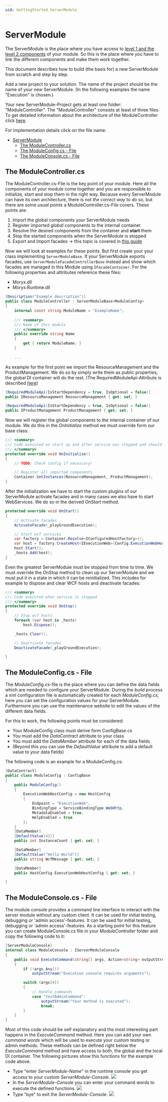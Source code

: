 ```yaml
---
uid: GettingStarted.ServerModule
---
```

# ServerModule

The ServerModule is the place where you have access to [level 1 and the level 2 components](../../articles/Runtime/ComponentComposition.md) of your module.
So this is the place where you have to link the different components and make them work together.

This document describes how to build (the basis for) a new ServerModule from scratch and step by step.

Add a new project to your solution. The name of the project should be the name of your new ServerModule. (In the following examples the name "Execution" is chosen.)

Your new ServerModule-Project gets at least one folder: "ModuleController". The "ModuleController" consists at least of three files. To get detailed information about the architecture of the ModuleController click [here](../../articles/Runtime/ComponentComposition.md). 

For implementation details click on the file name:
- [ServerModule](#servermodule)
  - [The ModuleController.cs](#the-modulecontrollercs)
  - [The ModuleConfig.cs - File](#the-moduleconfigcs---file)
  - [The ModuleConsole.cs - File](#the-moduleconsolecs---file)

## The ModuleController.cs 
The ModuleController.cs-File is the key point of your module. Here all the components of your module come together and you are responsible to initialize, start and stop them in the right way. Because every ServerModule can have its own architecture, there is not _the correct way_ to do so, but there are some _usual points_ a ModuleController.cs-File covers. These points are:

1. Import the global components your ServerModule needs
2. Register imported _global_ components to the internal container
3. Resolve the desired components from the container and **start** them
4. Stop the started components when the ServerModule is stopped
5. Export and Import facades -> this topic is covered in [this guide](Facades.md)

Now we will look at examples for these points. But first create your your class implementing `ServerModuleBase`. If your ServerModule exports facades, use `ServerModuleFacadeControllerBase` instead and show which facades are managed in this Module using `IFacadeContainer`.
For the following properties and attributes reference these files:

* Moryx.dll
* Moryx.Runtime.dll

````cs
[Description("Example description")]
public class ModuleController : ServerModuleBase<ModuleConfig>
{
    internal const string ModuleName = "ExampleName";
    
    /// <summary>
    /// Name of this module
    /// </summary>
    public override string Name
    {
        get { return ModuleName; }
    }
    
    ...
````

As example for the first point we import the ResourceManagement and the ProductManagement. We do so by simply write them as public properties, the global DI container will do the rest. (The RequiredModuleApi-Attribute is described [here](xref:FacadeGuide))

````cs
[RequiredModuleApi(IsStartDependency = true, IsOptional = false)]
public IResourceManagement ResourceManagement { get; set; }

[RequiredModuleApi(IsStartDependency = true, IsOptional = false)]
public IProductManagement ProductManagement { get; set; }
````

Now we will register the global components to the internal container of our module. We do this in the _OnInitialize_ method we must override form our base class:

````cs
/// <summary>
/// Code executed on start up and after service was stopped and should be started again
/// </summary>
protected override void OnInitialize()
{
    // TODO: Check config if necessary!

    // Register all imported components
    Container.SetInstances(ResourceManagement, ProductManagement);
}
````

After the initialization we have to start the custom plugins of our ServerModule activate facades and in many cases we also have to start WebServices. We do so in the derived _OnStart_ method.

````cs
protected override void OnStart()
{
    // Activate facades
    ActivateFacade(_playGroundExecution);

    // Start wcf services
    var factory = Container.Resolve<IConfiguredHostFactory>();
    var host = factory.CreateHost<IExecutionWeb>(Config.ExecutionWebHostConfig);
    host.Start();
    _hosts.Add(host);
}
````

Even the greatest ServerModule must be stopped from time to time. We must override the _OnStop_ method to clean up our ServerModule and we must put it in a state in which it can be reinitialized. This includes for example to dispose and clear WCF hosts and deactivate facades: 

````cs
/// <summary>
/// Code executed when service is stopped
/// </summary>
protected override void OnStop()
{
    // Stop wcf hosts 
    foreach (var host in _hosts)
        host.Dispose();

    _hosts.Clear();

    // Deactivate facades
    DeactivateFacade(_playGroundExecution);

}
````

## The ModuleConfig.cs - File 

The _ModuleConfig.cs_-file is the place where you can define the data fields which are needed to configure your ServerModule. During the _build_ process a xml configuration file is automatically created for each _ModuleConfig.cs_, here you can set the configuration values for your ServerModule. Furthermore you can use the maintenance website to edit the values of the different data fields.

For this to work, the following points must be considered:

* Your ModuleConfig class must derive form ConfigBase.cs
* You must add the _DataContract_ attribute to your class
* You must add the _DataMember_ attribute for each of the data fields
* (Beyond this you can use the _DefaultValue_ attribute to add a default value to your data fields)

The following code is an example for a ModuleConfig.cs:

````cs
[DataContract]
public class ModuleConfig : ConfigBase
{
    public ModuleConfig()
    {
        ExecutionWebHostConfig = new HostConfig
        {
            Endpoint = "ExecutionWeb",
            BindingType = ServiceBindingType.WebHttp,
            MetadataEnabled = true,
            HelpEnabled = true
        };
    }
    [DataMember]
    [DefaultValue(42)]
    public int InstanceCount { get; set; }

    [DataMember]
    [DefaultValue("Hello World")]
    public string WcfMessage { get; set; }

    [DataMember]
    public HostConfig ExecutionWebHostConfig { get; set; }

}
````

## The ModuleConsole.cs - File

The module console provides a command line interface to interact with the server module without any custom client. It can be used for initial testing, debugging or 'admin access'-features. It can be used for initial testing, debugging or 'admin access'-features. As a starting point for this feature you can create ModuleConsole.cs file in your _ModuleController_ folder and copy the following code to it:

````cs
[ServerModuleConsole]
internal class ModuleConsole : IServerModuleConsole
{
    public void ExecuteCommand(string[] args, Action<string> outputStream)
    {
        if (!args.Any())
            outputStream("Execution console requires arguments");

        switch (args[0])
        {
            // Handle commands
            case "testAdminCommand":
                outputStream("Your method is executed");
                break;
        }
    }
}
````

Most of this code should be self explanatory and the most interesting part happens in the _ExecuteCommand_ method. Here you can add your own _command words_ which will be used to execute your custom testing or admin methods. These methods can be defined right below the _ExecuteCommand_ method and have access to both, the global and the local DI container. The following pictures show this functions for the example code above.

* Type "enter _ServerModule-Name_" in the runtime console you get access to your custom _ServerModule-Console_.
![](images/enterServerModule.png)
* In the _ServerModule-Console_ you can enter your command words to execute the defined functions.
![](images/executeServerModuleCommand.png)
* Type "bye" to exit the _ServerModule-Console_.
![](images/exitServerModuleConsole.png)